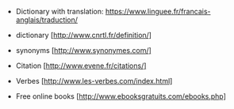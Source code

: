 * Dictionary with translation: https://www.linguee.fr/francais-anglais/traduction/

* dictionary [http://www.cnrtl.fr/definition/]

* synonyms [http://www.synonymes.com/]

* Citation [http://www.evene.fr/citations/]

* Verbes [http://www.les-verbes.com/index.html]

* Free online books [http://www.ebooksgratuits.com/ebooks.php]
